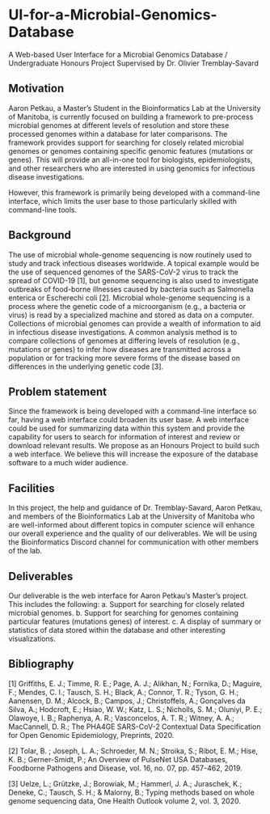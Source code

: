 # UI-for-a-Microbial-Genomics-Database
A Web-based User Interface for a Microbial Genomics Database / Undergraduate Honours Project Supervised by Dr. Olivier Tremblay-Savard

## Motivation
Aaron Petkau, a Master’s Student in the Bioinformatics Lab at the University of Manitoba, is currently focused on building a framework to pre-process microbial genomes at different levels of resolution and store these processed genomes within a database for later comparisons. The framework provides support for searching for closely related microbial genomes or genomes containing specific genomic features (mutations or genes). This will provide an all-in-one tool for biologists, epidemiologists, and other researchers who are interested in using genomics for infectious disease investigations.

However, this framework is primarily being developed with a command-line interface, which limits the user base to those particularly skilled with command-line tools.

## Background

The use of microbial whole-genome sequencing is now routinely used to study and track infectious diseases worldwide. A topical example would be the use of sequenced genomes of the SARS-CoV-2 virus to track the spread of COVID-19 [1], but genome sequencing is also used to investigate outbreaks of food-borne illnesses caused by bacteria such as Salmonella enterica or Escherechi coli [2]. Microbial whole-genome sequencing is a process where the genetic code of a microorganism (e.g., a bacteria or virus) is read by a specialized machine and stored as data on a computer. Collections of microbial genomes can provide a wealth of information to aid in infectious disease investigations. A common analysis method is to compare collections of genomes at differing levels of resolution (e.g., mutations or genes) to infer how diseases are transmitted across a population or for tracking more severe forms of the disease based on differences in the underlying genetic code [3].

## Problem statement

Since the framework is being developed with a command-line interface so far, having a web interface could broaden its user base. A web interface could be used for summarizing data within this system and provide the capability for users to search for information of interest and review or download relevant results. We propose as an Honours Project to build such a web interface. We believe this will increase the exposure of the database software to a much wider audience.

## Facilities
In this project, the help and guidance of Dr. Tremblay-Savard, Aaron Petkau, and members of the Bioinformatics Lab at the University of Manitoba who are well-informed about different topics in computer science will enhance our overall experience and the quality of our deliverables. We will be using the Bioinformatics Discord channel for communication with other members of the lab.

## Deliverables
Our deliverable is the web interface for Aaron Petkau’s Master’s project. This includes the following:
a.	Support for searching for closely related microbial genomes.
b.	Support for searching for genomes containing particular features (mutations genes) of interest.
c.	A display of summary or statistics of data stored within the database and other interesting visualizations.

## Bibliography
[1] 	Griffiths, E. J.; Timme, R. E.; Page, A. J.; Alikhan, N.; Fornika, D.; Maguire, F.; Mendes, C. I.; Tausch, S. H.; Black, A.; Connor, T. R.; Tyson, G. H.; Aanensen, D. M.; Alcock, B.; Campos, J.; Christoffels, A.; Gonçalves da Silva, A.; Hodcroft, E.; Hsiao, W. W.; Katz, L. S.; Nicholls, S. M.; Oluniyi, P. E.; Olawoye, I. B.; Raphenya, A. R.; Vasconcelos, A. T. R.; Witney, A. A.; MacCannell, D. R.; The PHA4GE SARS-CoV-2 Contextual Data Specification for Open Genomic Epidemiology, Preprints, 2020. 

[2] 	Tolar, B. ; Joseph, L. A.; Schroeder, M. N.; Stroika, S.; Ribot, E. M.; Hise, K. B.; Gerner-Smidt, P.; An Overview of PulseNet USA Databases, Foodborne Pathogens and Disease, vol. 16, no. 07, pp. 457-462, 2019. 

[3] 	Uelze, L.; Grützke, J.; Borowiak, M.; Hammerl, J. A.; Juraschek, K.; Deneke, C.; Tausch, S. H.; & Malorny, B.; Typing methods based on whole genome sequencing data, One Health Outlook volume 2, vol. 3, 2020. 




